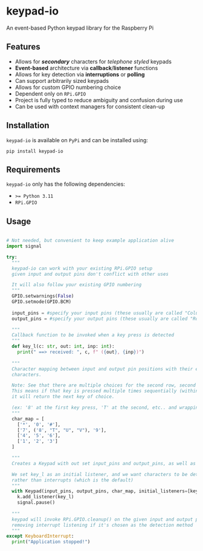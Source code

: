 # keypad-io

 An event-based Python keypad library for the Raspberry Pi

## Features
- Allows for **_secondary_** characters for _telephone styled_ keypads
- **Event-based** architecture via **callback**/**listener** functions
- Allows for key detection via **interruptions** or **polling**
- Can support arbitrarily sized keypads
- Allows for custom GPIO numbering choice
- Dependent only on `RPi.GPIO`
- Project is fully typed to reduce ambiguity and confusion during use
- Can be used with context managers for consistent clean-up

## Installation

`keypad-io` is available on `PyPi` and can be installed using:

```
pip install keypad-io
```

## Requirements
`keypad-io` only has the following dependencies:
- `>= Python 3.11`
- `RPi.GPIO`

## Usage
```Python

# Not needed, but convenient to keep example application alive
import signal

try:
  """
  keypad-io can work with your existing RPi.GPIO setup
  given input and output pins don't conflict with other uses

  It will also follow your existing GPIO numbering
  """
  GPIO.setwarnings(False)
  GPIO.setmode(GPIO.BCM)
  
  input_pins = #specify your input pins (these usually are called "Column" pins)
  output_pins = #specify your output pins (these usually are called "Row" pins)

  """
  Callback function to be invoked when a key press is detected
  """
  def key_l(c: str, out: int, inp: int):
    print(" ==> received: ", c, f" ({out}, {inp})")
  
  """
  Character mapping between input and output pin positions with their expected
  characters. 

  Note: See that there are multiple choices for the second row, second column key.
  This means if that key is pressed multiple times sequentially (within a set amount of miliseconds)
  it will return the next key of choice.

  (ex: '8' at the first key press, 'T' at the second, etc.. and wrapping back to '8')
  """
  char_map = [
    ['*', '0', '#'], 
    ['7', ('8', "T", "U", "V"), '9'], 
    ['4', '5', '6'], 
    ['1', '2', '3']
  ]

  """
  Creates a Keypad with out set input_pins and output_pins, as well as character mapping.

  We set key_l as an initial listener, and we want characters to be detected via polling
  rather than interrupts (which is the default)
  """
  with Keypad(input_pins, output_pins, char_map, initial_listeners=[key_l], poll=True) as k:
    k.add_listener(key_l)
    signal.pause()
  
  """
  keypad will invoke RPi.GPIO.cleanup() on the given input and output pins, as well as
  removing interrupt listening if it's chosen as the detection method
  """
except KeyboardInterrupt:
  print("Application stopped!")
```